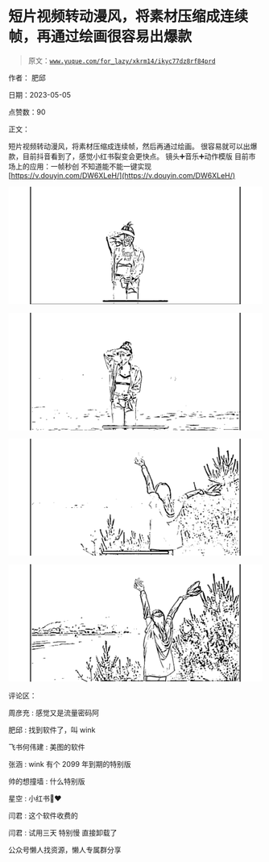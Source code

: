 # 短片视频转动漫风，将素材压缩成连续帧，再通过绘画很容易出爆款

> 原文：[`www.yuque.com/for_lazy/xkrm14/ikyc77dz8rf84prd`](https://www.yuque.com/for_lazy/xkrm14/ikyc77dz8rf84prd)



作者： 肥邱



日期：2023-05-05



点赞数：90



正文：



短片视频转动漫风，将素材压缩成连续帧，然后再通过绘画。 很容易就可以出爆款，目前抖音看到了，感觉小红书裂变会更快点。 镜头➕音乐➕动作模版 目前市场上的应用：一帧秒创 不知道能不能一键实现[https://v.douyin.com/DW6XLeH/](https://v.douyin.com/DW6XLeH/)



![](img/a4530c4770e400d29b54d419d84a22ce.png)



![](img/2eeec8f3466c3680b365e5e8ace609ea.png)  

![](img/6a30c986bf72a500f9537ddc4e3ca4da.png)



![](img/75bbf423130192446405ddcfb5e2c9b3.png)



评论区：



周彦充 : 感觉又是流量密码阿



肥邱 : 找到软件了，叫 wink



飞书何伟建 : 美图的软件



张涵 : wink 有个 2099 年到期的特别版



帅的想撞墙 : 什么特别版



星空 : 小红书🥺❤️



闫君 : 这个软件收费的



闫君 : 试用三天 特别慢 直接卸载了



公众号懒人找资源，懒人专属群分享

</ne-p>